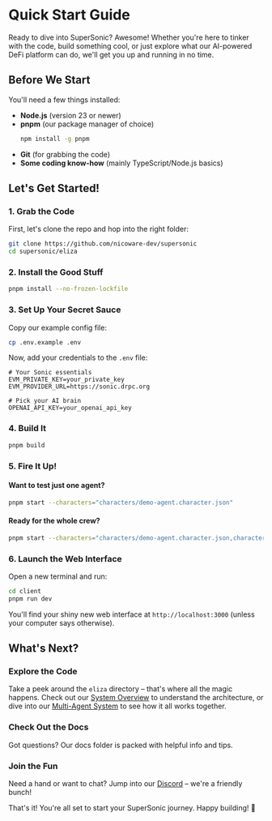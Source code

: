 # Quick Start Guide

Ready to dive into SuperSonic? Awesome! Whether you're here to tinker with the code, build something cool, or just explore what our AI-powered DeFi platform can do, we'll get you up and running in no time.

## Before We Start

You'll need a few things installed:
- **Node.js** (version 23 or newer)
- **pnpm** (our package manager of choice)
  ```bash
  npm install -g pnpm
  ```
- **Git** (for grabbing the code)
- **Some coding know-how** (mainly TypeScript/Node.js basics)

## Let's Get Started!

### 1. Grab the Code
First, let's clone the repo and hop into the right folder:
```bash
git clone https://github.com/nicoware-dev/supersonic
cd supersonic/eliza
```

### 2. Install the Good Stuff
```bash
pnpm install --no-frozen-lockfile
```

### 3. Set Up Your Secret Sauce
Copy our example config file:
```bash
cp .env.example .env
```

Now, add your credentials to the `.env` file:
```env
# Your Sonic essentials
EVM_PRIVATE_KEY=your_private_key
EVM_PROVIDER_URL=https://sonic.drpc.org

# Pick your AI brain
OPENAI_API_KEY=your_openai_api_key
```

### 4. Build It
```bash
pnpm build
```

### 5. Fire It Up!

#### Want to test just one agent?
```bash
pnpm start --characters="characters/demo-agent.character.json"
```

#### Ready for the whole crew?
```bash
pnpm start --characters="characters/demo-agent.character.json,characters/metrics-agent.character.json,characters/sales-agent.character.json,characters/meme-agent.character.json,characters/sonic-expert-agent.character.json"
```

### 6. Launch the Web Interface
Open a new terminal and run:
```bash
cd client
pnpm run dev
```

You'll find your shiny new web interface at `http://localhost:3000` (unless your computer says otherwise).

## What's Next?

### Explore the Code
Take a peek around the `eliza` directory – that's where all the magic happens. Check out our [System Overview](./system-overview.md) to understand the architecture, or dive into our [Multi-Agent System](./multi-agent-system.md) to see how it all works together.

### Check Out the Docs
Got questions? Our docs folder is packed with helpful info and tips.

### Join the Fun
Need a hand or want to chat? Jump into our [Discord](https://discord.gg/dCtktdkt6J) – we're a friendly bunch!

That's it! You're all set to start your SuperSonic journey. Happy building! 🚀
